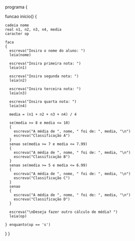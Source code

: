 programa 
{

  funcao inicio() 
  {
    
    cadeia nome
    real n1, n2, n3, n4, media
    caracter op

    faca
    {
      escreva("Insira o nome do aluno: ")
      leia(nome)

      escreva("Insira primeira nota: ")
      leia(n1)

      escreva("Insira segunda nota: ")
      leia(n2)

      escreva("Insira terceira nota: ")
      leia(n3)

      escreva("Insira quarta nota: ")
      leia(n4)

      media = (n1 + n2 + n3 + n4) / 4

      se(media >= 8 e media <= 10)
      {
        escreva("A média de ", nome, " foi de: ", media, "\n")
        escreva("Classificação A")
      }
      senao se(media >= 7 e media <= 7.99)
      {
        escreva("A média de ", nome, " foi de: ", media, "\n")
        escreva("Classificação B")
      }
      senao se(media >= 5 e media <= 6.99)
      {
        escreva("A média de ", nome, " foi de: ", media, "\n")
        escreva("Classificação C")
      }
      senao
      {
        escreva("A média de ", nome, " foi de: ", media, "\n")
        escreva("Classificação D")
      }

      escreva("\nDeseja fazer outro cálculo de média? ")
      leia(op)

    } enquanto(op == 's')
  }
}
